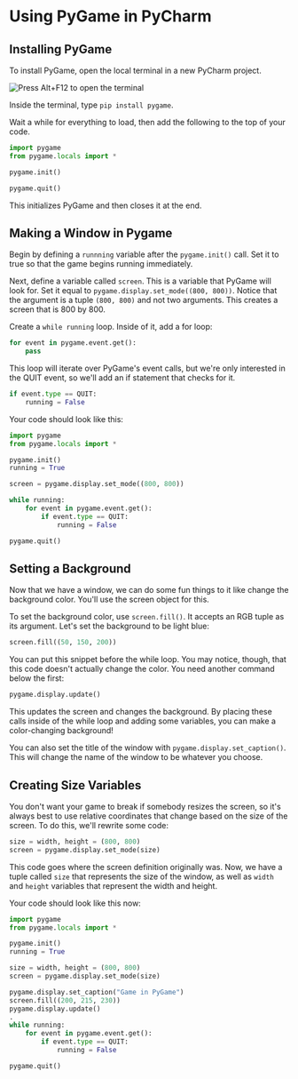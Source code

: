 # Using PyGame in PyCharm

## Installing PyGame

To install PyGame, open the local terminal in a new PyCharm project.

![Press Alt+F12 to open the terminal](https://github.com/user-attachments/assets/53d80b17-9776-4b92-9302-a252d31c8338)

Inside the terminal, type `pip install pygame`.

Wait a while for everything to load, then add the following to the top of your code.

```python
import pygame
from pygame.locals import *

pygame.init()

pygame.quit()
```

This initializes PyGame and then closes it at the end.

## Making a Window in Pygame

Begin by defining a `runnning` variable after the `pygame.init()` call. Set it to true so that the game begins running immediately.

Next, define a variable called `screen`. This is a variable that PyGame will look for. Set it equal to `pygame.display.set_mode((800, 800))`. Notice that the argument is a tuple `(800, 800)` and not two arguments. This creates a screen that is 800 by 800.

Create a `while running` loop. Inside of it, add a for loop:

```python
for event in pygame.event.get():
    pass
```

This loop will iterate over PyGame's event calls, but we're only interested in the QUIT event, so we'll add an if statement that checks for it.

```python
if event.type == QUIT:
    running = False
```

Your code should look like this:

```python
import pygame
from pygame.locals import *

pygame.init()
running = True

screen = pygame.display.set_mode((800, 800))

while running:
    for event in pygame.event.get():
        if event.type == QUIT:
            running = False

pygame.quit()
```

## Setting a Background

Now that we have a window, we can do some fun things to it like change the background color. You'll use the screen object for this.

To set the background color, use `screen.fill()`. It accepts an RGB tuple as its argument. Let's set the background to be light blue:

```python
screen.fill((50, 150, 200))
```

You can put this snippet before the while loop. You may notice, though, that this code doesn't actually change the color. You need another command below the first:

```python
pygame.display.update()
```

This updates the screen and changes the background. By placing these calls inside of the while loop and adding some variables, you can make a color-changing background!

You can also set the title of the window with `pygame.display.set_caption()`. This will change the name of the window to be whatever you choose.

## Creating Size Variables

You don't want your game to break if somebody resizes the screen, so it's always best to use relative coordinates that change based on the size of the screen. To do this, we'll rewrite some code:

```python
size = width, height = (800, 800)
screen = pygame.display.set_mode(size)
```

This code goes where the screen definition originally was. Now, we have a tuple called `size` that represents the size of the window, as well as `width` and `height` variables that represent the width and height.

Your code should look like this now:

```python
import pygame
from pygame.locals import *

pygame.init()
running = True

size = width, height = (800, 800)
screen = pygame.display.set_mode(size)

pygame.display.set_caption("Game in PyGame")
screen.fill((200, 215, 230))
pygame.display.update()
.
while running:
    for event in pygame.event.get():
        if event.type == QUIT:
            running = False

pygame.quit()
```
